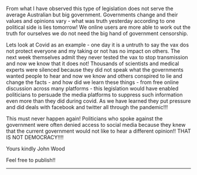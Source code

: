From what I have observed this type of legislation does not serve the average Australian but big government. Governments change and
their values and opinions vary - what was truth yesterday according to one political side is lies tomorrow!
We online users are more able to work out the truth for ourselves we do not need the big hand of government censorship.

Lets look at Covid as an example - one day it is a untruth to say the vax dos not protect everyone and my taking or not has no impact
on others. The next week themselves admit they never tested the vax to stop transmission and now we know that it does not!
Thousands of scientists and medical experts were silenced because they did not speak what the governments wanted people to hear
and now we know and others conspired to lie and change the facts - and how did we learn these things - from free online
discussion across many platforms - this legislation would have enabled politicians to persuade the media platforms to suppress such
information even more than they did during covid. As we have learned they put pressure and did deals with facebook and twitter all
through the pandemic!!!

This must never happen again! Politicians who spoke against the government were often denied access to social media because they
knew that the current government would not like to hear a different opinion!! THAT IS NOT DEMOCRACY!!!!

Yours kindly John Wood

Feel free to publish!!


-----


